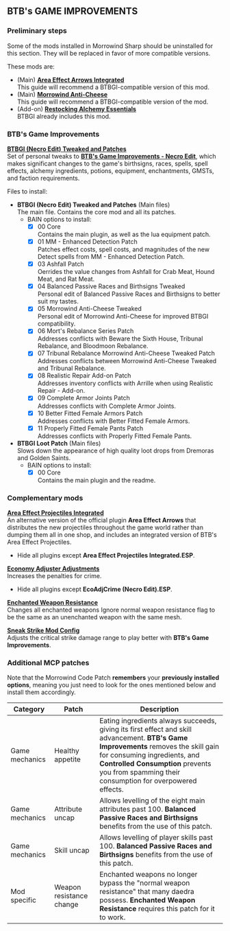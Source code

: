 ## BTB's GAME IMPROVEMENTS

### Preliminary steps

Some of the mods installed in Morrowind Sharp should be uninstalled for this section. They will be replaced in favor of more compatible versions.

These mods are:
- (Main) [**Area Effect Arrows Integrated**](https://www.nexusmods.com/morrowind/mods/47745)    
  This guide will recommend a BTBGI-compatible version of this mod.
- (Main) [**Morrowind Anti-Cheese**](https://www.nexusmods.com/morrowind/mods/49232)  
  This guide will recommend a BTBGI-compatible version of the mod.
- (Add-on) [**Restocking Alchemy Essentials**](https://www.nexusmods.com/morrowind/mods/49232)  
  BTBGI already includes this mod.

### BTB's Game Improvements

[**BTBGI (Necro Edit) Tweaked and Patches**](https://www.nexusmods.com/morrowind/mods/50308)  
Set of personal tweaks to [**BTB's Game Improvements - Necro Edit**](https://www.nexusmods.com/morrowind/mods/47129), which makes significant changes to the game's birthsigns, races, spells, spell effects, alchemy ingredients, potions, equipment, enchantments, GMSTs, and faction requirements.

Files to install:

- **BTBGI (Necro Edit) Tweaked and Patches** (Main files)  
  The main file. Contains the core mod and all its patches.
  - BAIN options to install:
    - [X] 00 Core  
      Contains the main plugin, as well as the lua equipment patch.
    - [X] 01 MM - Enhanced Detection Patch  
      Patches effect costs, spell costs, and magnitudes of the new Detect spells from MM - Enhanced Detection Patch.
    - [X] 03 Ashfall Patch  
      Oerrides the value changes from Ashfall for Crab Meat, Hound Meat, and Rat Meat.
    - [X] 04 Balanced Passive Races and Birthsigns Tweaked  
      Personal edit of Balanced Passive Races and Birthsigns to better suit my tastes.
    - [X] 05 Morrowind Anti-Cheese Tweaked  
      Personal edit of Morrowind Anti-Cheese for improved BTBGI compatibility.
    - [X] 06 Mort's Rebalance Series Patch  
      Addresses conflicts with Beware the Sixth House, Tribunal Rebalance, and Bloodmoon Rebalance.
    - [X] 07 Tribunal Rebalance Morrowind Anti-Cheese Tweaked Patch  
      Addresses conflicts between Morrowind Anti-Cheese Tweaked and Tribunal Rebalance. 
    - [X] 08 Realistic Repair Add-on Patch  
      Addresses inventory conflicts with Arrille when using Realistic Repair - Add-on.
    - [X] 09 Complete Armor Joints Patch  
      Addresses conflicts with Complete Armor Joints.
    - [X] 10 Better Fitted Female Armors Patch  
      Addresses conflicts with Better Fitted Female Armors.
    - [X] 11 Properly Fitted Female Pants Patch  
      Addresses conflicts with Properly Fitted Female Pants.
- **BTBGI Loot Patch** (Main files)  
  Slows down the appearance of high quality loot drops from Dremoras and Golden Saints.
  - BAIN options to install:
    - [X] 00 Core  
      Contains the main plugin and the readme.

### Complementary mods

[**Area Effect Projectiles Integrated**](https://www.nexusmods.com/morrowind/mods/47745)  
An alternative version of the official plugin **Area Effect Arrows** that distributes the new projectiles throughout the game world rather than dumping them all in one shop, and includes an integrated version of BTB's Area Effect Projectiles.
- Hide all plugins except **Area Effect Projectiles Integrated.ESP**.

[**Economy Adjuster Adjustments**](https://www.nexusmods.com/morrowind/mods/47130)  
Increases the penalties for crime.
- Hide all plugins except **EcoAdjCrime (Necro Edit).ESP**.

[**Enchanted Weapon Resistance**](https://www.nexusmods.com/morrowind/mods/50194)  
Changes all enchanted weapons Ignore normal weapon resistance flag to be the same as an unenchanted weapon with the same mesh.

[**Sneak Strike Mod Config**](https://github.com/Sigourn/morrowind-sharp/blob/master/Sneaky%20Strike%20Mod%20Config.7z)  
Adjusts the critical strike damage range to play better with **BTB's Game Improvements**.

### Additional MCP patches

Note that the Morrowind Code Patch **remembers** your **previously installed options**, meaning you just need to look for the ones mentioned below and install them accordingly.

Category | Patch | Description
------------ | ------------- | -------------
Game mechanics | Healthy appetite | Eating ingredients always succeeds, giving its first effect and skill advancement. **BTB's Game Improvements** removes the skill gain for consuming ingredients, and **Controlled Consumption** prevents you from spamming their consumption for overpowered effects.
Game mechanics | Attribute uncap | Allows levelling of the eight main attributes past 100. **Balanced Passive Races and Birthsigns** benefits from the use of this patch.
Game mechanics | Skill uncap | Allows levelling of player skills past 100. **Balanced Passive Races and Birthsigns** benefits from the use of this patch.
Mod specific | Weapon resistance change | Enchanted weapons no longer bypass the "normal weapon resistance" that many daedra possess. **Enchanted Weapon Resistance** requires this patch for it to work.

